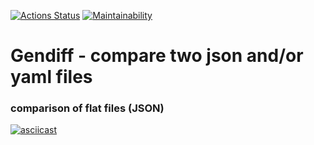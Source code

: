 
[![Actions Status](https://github.com/88ArtemSmirnov88/python-project-50/workflows/hexlet-check/badge.svg)](https://github.com/88ArtemSmirnov88/python-project-50/actions)
[![Maintainability](https://api.codeclimate.com/v1/badges/690c101b622ca0a1fdd0/maintainability)](https://codeclimate.com/github/88ArtemSmirnov88/python-project-50/maintainability)
# Gendiff - compare two json and/or yaml files

### comparison of flat files (JSON)
[![asciicast](https://asciinema.org/a/m7bQARwsbavWlqeQ6XENMaxzn.png)](https://asciinema.org/a/m7bQARwsbavWlqeQ6XENMaxzn)

